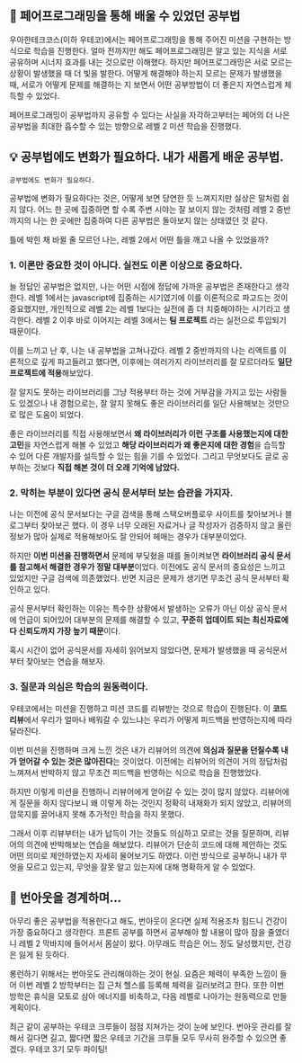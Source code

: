 ## 📖 페어프로그래밍을 통해 배울 수 있었던 공부법

우아한테크코스(이하 우테코)에서는 페어프로그래밍을 통해 주어진 미션을 구현하는 방식으로 학습을 진행한다.
얼마 전까지만 해도 페어프로그래밍은 알고 있는 지식을 서로 공유하며 시너지 효과를 내는 것으로만 이해했다.
하지만 페어프로그래밍은 서로 모르는 상황이 발생했을 때 더 빛을 발한다.
어떻게 해결해야 하는지 모르는 문제가 발생했을 때, 서로가 어떻게 문제를 해결하는 지 보면서
어떤 공부방법이 더 좋은지 자연스럽게 체득할 수 있었다.

페어프로그래밍이 공부법까지 공유할 수 있다는 사실을 자각하고부터는
페어의 더 나은 공부법을 최대한 흡수할 수 있는 방향으로 레벨 2 미션 학습을 진행했다.

## 💡 공부법에도 변화가 필요하다. 내가 새롭게 배운 공부법.

`공부법에도 변화가 필요하다.`

공부법에 변화가 필요하다는 것은, 어떻게 보면 당연한 듯 느껴지지만 실상은 말처럼 쉽지 않다.
어느 한 곳에 집중하면 할 수록 주변 시야는 잘 보이지 않는 것처럼
레벨 2 중반까지의 나는 한 곳에만 집중하여 다른 공부법은 돌아보지 않는 상태였던 것 같다.

틀에 박힌 채 바뀔 줄 모르던 나는, 레벨 2에서 어떤 틀을 깨고 나올 수 있었을까?

### 1. 이론만 중요한 것이 아니다. 실전도 이론 이상으로 중요하다.

늘 정답인 공부법은 없지만, 나는 어떤 시점에 정답에 가까운 공부법은 존재한다고 생각한다.
레벨 1에서는 javascript에 집중하는 시기였기에 이를 이론적으로 파고드는 것이 중요했지만,
개인적으로 레벨 2는 레벨 1보다는 실전에 좀 더 치중해야하는 시기라고 생각한다.
레벨 2 이후 바로 이어지는 레벨 3에서는 **팀 프로젝트** 라는 실전으로 투입되기 때문이다.

이를 느끼고 난 후, 나는 내 공부법을 고쳐나갔다.
레벨 2 중반까지의 나는 리액트를 이론적으로 깊게 파고들려고 했다면,
이후에는 여러가지 라이브러리를 잘 모르더라도 **일단 프로젝트에 적용**해보았다.

잘 알지도 못하는 라이브러리를 그냥 적용부터 하는 것에 거부감을 가지고 있는 사람들도 있겠으나
내 경험으로는, 잘 알지 못해도 좋은 라이브러리를 일단 사용해보는 것만으로 많은 도움이 되었다.

좋은 라이브러리를 직접 사용해보면서
**왜 라이브러리가 이런 구조를 사용했는지에 대한 고민**을 자연스럽게 해볼 수 있었고
**해당 라이브러리가 왜 좋은지에 대한 경험**을 습득할 수 있어 다른 개발자를 설득할 수 있는 힘을 기를 수 있었다.
그리고 무엇보다도 글로 공부하는 것보다 **직접 해본 것이 더 오래 기억에 남았다.**

### 2. 막히는 부분이 있다면 공식 문서부터 보는 습관을 가지자.

나는 이전에 공식 문서보다는 구글 검색을 통해 스택오버플로우 사이트를 찾아보거나 블로그부터 찾아보곤 했다.
이 경우 너무 오래된 자료거나 글 작성자가 검증하지 않고 올린 정보가 많아 실제로 적용해보아도 잘 안되어 헤매는 경우가 대부분이었다.

하지만 **이번 미션을 진행하면서** 문제에 부딪혔을 때를 돌이켜보면 **라이브러리 공식 문서를 참고해서 해결한 경우가 정말 대부분**이었다.
이전에도 공식 문서의 중요성은 느끼고 있었지만 구글 검색에 의존했었다.
반면 지금은 문제가 생기면 무조건 공식 문서부터 확인하고 있다.

공식 문서부터 확인하는 이유는 특수한 상황에서 발생하는 오류가 아닌 이상 공식 문서에 언급이 되어있어 대부분의 문제를 해결할 수 있고,
**꾸준히 업데이트 되는 최신자료에다 신뢰도까지 가장 높기 때문**이다.

혹시 시간이 없어 공식문서를 자세히 읽어보지 않았다면, 문제가 발생했을 때 공식문서부터 찾아보는 연습을 해보자.

### 3. 질문과 의심은 학습의 원동력이다.

우테코에서는 미션을 진행하고 미션 코드를 리뷰받는 것으로 학습이 진행된다.
이 **코드 리뷰**에서 우리가 얼마나 배워갈 수 있느냐는 우리가 어떻게 피드백을 반영하는지에 따라 달라진다.

이번 미션을 진행하며 크게 느낀 것은 내가 리뷰어의 의견에 **의심과 질문을 던질수록 내가 얻어갈 수 있는 것은 많아진다**는 것이었다.
이전에는 리뷰어의 의견이 거의 정답처럼 느껴져서 반박하지 않고 무조건 피드백을 반영하는 식으로 학습을 진행했었다.

하지만 이렇게 미션을 진행하니 리뷰어에게 얻어갈 수 있는 것이 많지 않았다.
리뷰어에게 질문을 하지 않다보니 왜 이렇게 하는 것인지 정확히 내재화가 되지 않았고,
리뷰어의 암묵지를 끌어내지 못해 추가적인 학습을 하지 못했다.

그래서 이후 리뷰부터는 내가 납득이 가는 것들도 의심하고 모르는 것을 질문하며, 리뷰어의 의견에 반박해보는 연습을 해보았다.
리뷰어가 단순히 코드에 대해 제안하는 것도 어떤 의미로 제안하였는지 자세히 물어보기도 하였다.
이런 방식으로 공부하니 내가 무엇을 모르고 있는지, 무엇을 잘못 알고 있는지에 대해 명확하게 알 수 있었다.

## 🚝 번아웃을 경계하며...

아무리 좋은 공부법을 적용한다고 해도, 번아웃이 온다면 실제 적용조차 힘드니 건강이 가장 중요하다고 생각한다.
프론트 공부를 하면서 공부해야 할 내용이 많아 잠을 줄였더니 레벨 2 막바지에 들어서서 몸살이 왔다.
아무래도 학습은 어느 정도 달성했지만, 건강은 잃게 된 듯하다.

롱런하기 위해서는 번아웃도 관리해야하는 것이 현실.
요즘은 체력이 부족한 느낌이 들어 이번 레벨 2 방학부터는 집 근처 헬스를 등록해 체력을 길러보려고 한다.
또한 이번 방학은 휴식을 모토로 삼아 에너지를 비축하고, 다음 레벨로 나아가는 원동력으로 만들 계획이다.

최근 같이 공부하는 우테코 크루들이 점점 지쳐가는 것이 눈에 보인다.
번아웃 관리를 잘해서 길다면 길고, 짧다면 짧은 우테코 기간을 크루들 모두 무사히 완주할 수 있으면 좋겠다.
우테코 3기 모두 파이팅!
